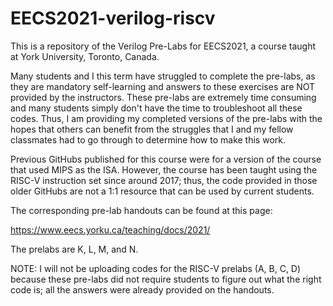 # EECS2021-verilog-riscv

This is a repository of the Verilog Pre-Labs for EECS2021, a course taught at York University, Toronto, Canada.

Many students and I this term have struggled to complete the pre-labs, as they are mandatory self-learning and answers to these exercises are NOT provided by the instructors.
These pre-labs are extremely time consuming and many students simply don't have the time to troubleshoot all these codes.
Thus, I am providing my completed versions of the pre-labs with the hopes that others can benefit from the struggles that I and my fellow classmates had to go through to determine how to make this work.

Previous GitHubs published for this course were for a version of the course that used MIPS as the ISA.
However, the course has been taught using the RISC-V instruction set since around 2017; thus, the code provided in those older GitHubs are not a 1:1 resource that can be used by current students.

The corresponding pre-lab handouts can be found at this page:

https://www.eecs.yorku.ca/teaching/docs/2021/

The prelabs are K, L, M, and N.

NOTE: I will not be uploading codes for the RISC-V prelabs (A, B, C, D) because these pre-labs did not require students to figure out what the right code is; all the answers were already provided on the handouts.
